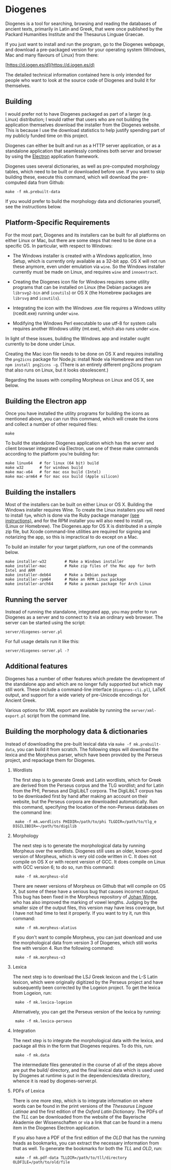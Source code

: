 Diogenes
========
Diogenes is a tool for searching, browsing and reading the databases
of ancient texts, primarily in Latin and Greek, that were once
published by the Packard Humanities Institute and the Thesaurus
Linguae Graecae.

If you just want to install and run the program, go to the Diogenes
webpage, and download a pre-packaged version for your operating system
(Windows, Mac and many flavours of Linux) from there:

[https://d.iogen.es/d](https://d.iogen.es/d)

The detailed technical information contained here is only intended for
people who want to look at the source code of Diogenes and build it
for themselves.

Building
--------
I would prefer not to have Diogenes packaged as part of a larger
(e.g. Linux) distribution; I would rather that users who are not
building the application themselves download the installer from the
Diogenes website.  This is because I use the download statistics to
help justify spending part of my publicly funded time on this project.

Diogenes can either be built and run as a HTTP server application, or
as a standalone application that seamlessly combines both server and
browser by using the [Electron](https://electronjs.org/) application
framework.

Diogenes uses several dictionaries, as well as pre-computed morphology
tables, which need to be built or downloaded before use.  If you want
to skip building these, execute this command, which will download the
pre-computed data from Github:

    make -f mk.prebuilt-data

If you would prefer to build the morphology data and dictionaries
yourself, see the instructions below.

Platform-Specific Requirements
------------------------------
For the most part, Diogenes and its installers can be built for all
platforms on either Linux or Mac, but there are some steps that need
to be done on a specific OS.  In particular, with respect to Windows:

* The Windows installer is created with a Windows application, Inno
Setup, which is currently only available as a 32-bit app.  OS X
will not run these anymore, even under emulation via `wine`.  So the
Windows installer currently must be made on Linux, and requires `wine`
and `innoextract`.

* Creating the Diogenes icon file for Windows requires some utility
  programs that can be installed on Linux (the Debian packages are
  `librsvg2-bin` and `icoutils`) or OS X (the Homebrew packages
  are `librsvg` and `icoutils`).

* Integrating the icon with the Windows .exe file requires a Windows
  utility (rcedit.exe) running under `wine`.

* Modifying the Windows Perl executable to use utf-8 for system calls
  requires another Windows utility (mt.exe), which also runs under
  `wine`.

In light of these issues, building the Windows app and installer ought
currently to be done under Linux.

Creating the Mac icon file needs to be done on OS X and requires
installing the `png2icns` package for Node.js: install Node via
Homebrew and then run `npm install png2icns -g`. (There is an entirely
different png2icns program that also runs on Linux, but it looks
obsolescent.)

Regarding the issues with compiling Morpheus on Linux and OS X, see below.

Building the Electron app
-------------------------
Once you have installed the utility programs for building the icons as
mentioned above, you can run this command, which will create the icons
and collect a number of other required files:

    make

To build the standalone Diogenes application which has the server and
client browser integrated via Electron, use one of these make commands
according to the platform you're building for:

    make linux64   # for linux (64 bit) build
    make w32       # for windows build
    make mac-x64   # for mac osx build (Intel)
    make mac-arm64 # for mac osx build (Apple silicon)

Building the installers
-----------------------
Most of the installers can be built on either Linux or OS X.  Building
the Windows installer requires Wine.  To create the Linux installers
you will need to install `fpm`, which is done via the Ruby package
manager [(see instructions)](https://fpm.readthedocs.io/en/latest/installing.html), and for the RPM installer you will also
need to install `rpm`, (Linux or Homebrew).  The Diogenes.app for OS X
is distributed in a simple zip file, but Xcode command-line utilities
are required for signing and notarizing the app, so this is
impractical to do except on a Mac.

To build an installer for your target platform, run one of the
commands below.

    make installer-w32        # Make a Windows installer
    make installer-mac        # Make zip files of the Mac app for both Intel and ARM
    make installer-deb64      # Make a Debian package
    make installer-rpm64      # Make an RPM Linux package
    make installer-arch64     # Make a pacman package for Arch Linux

Running the server
------------------
Instead of running the standalone, integrated app, you may prefer to
run Diogenes as a server and to connect to it via an ordinary web
browser.  The server can be started using the script:

    server/diogenes-server.pl

For full usage details run it like this:

    server/diogenes-server.pl -?

Additional features
-------------------
Diogenes has a number of other features which predate the development
of the standalone app and which are no longer fully supported but
which may still work.  These include a command-line interface
(`diogenes-cli.pl`), LaTeX output, and support for a wide variety of
pre-Unicode encodings for Ancient Greek.

Various options for XML export are available by running the
`server/xml-export.pl` script from the command line.

Building the morphology data & dictionaries
-------------------------------------------
Instead of downloading the pre-built lexical data via
`make -f mk.prebuilt-data`, you can build it from scratch. The
following steps will download the lexica and the Morpheus parser,
which have been provided by the Perseus project, and repackage them
for Diogenes.

1. Wordlists

    The first step is to generate Greek and Latin wordlists, which for Greek are derived from the Perseus corpus and the TLG wordlist; and for Latin from the PHI, Perseus and DigiLibLT corpora.  The DigiLibLT corpus has to be downloaded first by hand after making an account on their website, but the Perseus corpora are downloaded automatically. Run this command, specifying the location of the non-Perseus databases on the command line:

        make -f mk.wordlists PHIDIR=/path/to/phi TLGDIR=/path/to/tlg_e DIGILIBDIR=~/path/to/digilib

1. Morphology

    The next step is to generate the morphological data by running Morpheus over the wordlists.  Diogenes still uses an older, known-good version of Morpheus, which is very old code written in C.  It does not compile on OS X or with recent version of GCC.  It does compile on Linux with GCC version 6; to do so, run this command:
    
        make -f mk.morpheus-old
 
    There are newer versions of Morpheus on Github that will compile on OS X, but some of these have a serious bug that causes incorrect output.  This bug has been fixed in the Morpheus repository of [Johan Winge](https://github.com/Alatius/morpheus), who has also improved the marking of vowel lengths.  Judging by the smaller size of the output files, this version may have less coverage, but I have not had time to test it properly.  If you want to try it, run this command:
    
        make -f mk.morpheus-alatius
        
    If you don't want to compile Morpheus, you can just download and use the morphological data from version 3 of Diogenes, which still works fine with version 4.  Run the following command:

        make -f mk.morpheus-v3

1. Lexica

    The next step is to download the LSJ Greek lexicon and the L-S Latin lexicon, which were originally digitized by the Perseus project and have subsequently been corrected by the Logeion project.  To get the lexica from Logeion, run:

        make -f mk.lexica-logeion

    Alternatively, you can get the Perseus version of the lexica by running:

        make -f mk.lexica-perseus

1. Integration

    The next step is to integrate the morphological data with the lexica, and package all this in the form that Diogenes requires.  To do this, run:

        make -f mk.data

    The intermediate files generated in the course of all of the steps above are put the build/ directory, and the final lexical data which is used used by Diogenes at runtime is put in the dependencies/data directory, whence it is read by diogenes-server.pl.

1. PDFs of Lexica

    There is one more step, which is to integrate information on where words can be found in the print versions of the _Thesaurus Linguae Latinae_ and the first edition of the _Oxford Latin Dictionary_.  The PDFs of the _TLL_ can be downloaded from the website of the Bayerische Akademie der Wissenschaften or via a link that can be found in a menu item in the Diogenes Electron application.

    If you also have a PDF of the first edition of the _OLD_ that has the running heads as bookmarks, you can extract the necessary information from that as well.  To generate the bookmarks for both the _TLL_ and _OLD_, run:

        make -f mk.pdf-data TLLDIR=/path/to/tll/directory OLDFILE=/path/to/old/file
